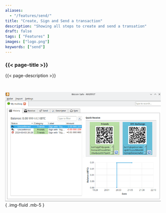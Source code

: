 ```yaml
---
aliases:
  - "/features/send/"
title: "Create, Sign and Send a transaction"
description: "Showing all steps to create and send a transation"
draft: false
tags: [ "Features" ]
images: ["logo.png"]
keywords: ["send"]
---
```


### {{< page-title >}} 
{{< page-description >}} 

<br>



![](https://raw.githubusercontent.com/andreasgriffin/bitcoin-safe/refs/heads/main/docs/send.gif)
{ .img-fluid .mb-5 }

